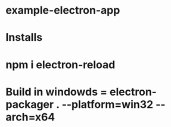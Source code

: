 # example-electron-app

# Installs

# npm i electron-reload

# Build in windowds = electron-packager . --platform=win32 --arch=x64
